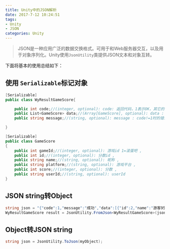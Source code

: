 ```yaml
---
title: Unity中的JSON解析
date: 2017-7-12 10:24:51
tags: 
- Unity
- JSON
categories: Unity
---
```


> JSON是一种应用广泛的数据交换格式。可用于和Web服务器交互，以及用于对象序列化。Unity使用`JsonUtility`类提供JSON文本和对象互转。

下面将基本的使用总结如下：

<!--more-->

## 使用 `Serializable`标记对象

```csharp
[Serializable]
public class WyResultGameScore{

    public int code;//(integer, optional): code: 返回代码，1表示OK，其它的都有对应问题 ,
    public List<GameScore> data;//(Array[GameScore], optional): data : code为1时返回结果集 ,
    public string message;//(string, optional): message : code!=1时的错误信息

}

[Serializable]
public class GameScore
{
    public int gameId;//(integer, optional): 游戏id 1=滚蛋吧 ,
    public int id;//(integer, optional): 分数id ,
    public string name;//(string, optional): 昵称 ,
    public string platform;//(string, optional): 游戏平台 ,
    public int score;//(integer, optional): 分数 ,
    public string userId;//(string, optional): userId
}
```
## JSON string转Object

```csharp
string json = "{"code":1,"message":"成功","data":[{"id":2,"name":"游客9527","score":10,"platform":"iOS","userId":"1","gameId":1}]}";
WyResultGameScore result = JsonUtility.FromJson<WyResultGameScore>(json);
```

## Object转JSON string

```csharp
string json = JsonUtility.ToJson(myObject);
```